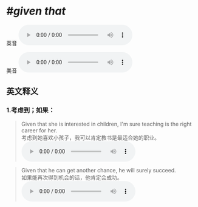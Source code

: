 # ***\#given that*** 
英音
<audio src="./media/given that1_AAC.aac" controls="controls"></audio>

美音
<audio src="./media/given that2_AAC.aac" controls="controls"></audio>



  

英文释义
---
### 1.**考虑到；如果：**  

 > Given that she is interested in children, I'm sure teaching is the right career for her.  
 > 考虑到她喜欢小孩子，我可以肯定教书是最适合她的职业。    
<audio src="./media/given-3.aac" controls="controls"></audio>

 > Given that he can get another chance, he will surely succeed.  
 > 如果能再次得到机会的话，他肯定会成功。    
<audio src="./media/given-4.aac" controls="controls"></audio>


